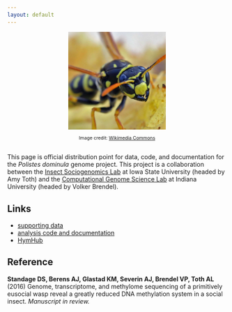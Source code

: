 ```yaml
---
layout: default
---
```


<div style="text-align: center; margin: 0 auto 2em auto">
  <img alt="European paper wasp" src="pdom.jpg" style="height: 16em" /><br />
  <p style="font-size: 8pt;">Image credit: <a href="http://commons.wikimedia.org/wiki/File:Polistes_dominulus_(%3Dgallicus)_-_head_(2005-10).jpg">Wikimedia Commons</a></p>
</div>

This page is official distribution point for data, code, and documentation for the *Polistes dominula* genome project.
This project is a collaboration between the [Insect Sociogenomics Lab][tothlab] at Iowa State University (headed by Amy Toth) and the [Computational Genome Science Lab][brendelgroup] at Indiana University (headed by Volker Brendel).

## Links

- [supporting data](/data)
- [analysis code and documentation](/code)
- [HymHub][hymhub]


## Reference

**Standage DS, Berens AJ, Glastad KM, Severin AJ, Brendel VP, Toth AL** (2016) Genome, transcriptome, and methylome sequencing of a primitively eusocial wasp reveal a greatly reduced DNA methylation system in a social insect. *Manuscript in review.*

[tothlab]: http://www.public.iastate.edu/~amytoth/Toth_lab/Home.html
[brendelgroup]: http://brendelgroup.org/
[hymhub]: http://brendelgroup.github.io/HymHub